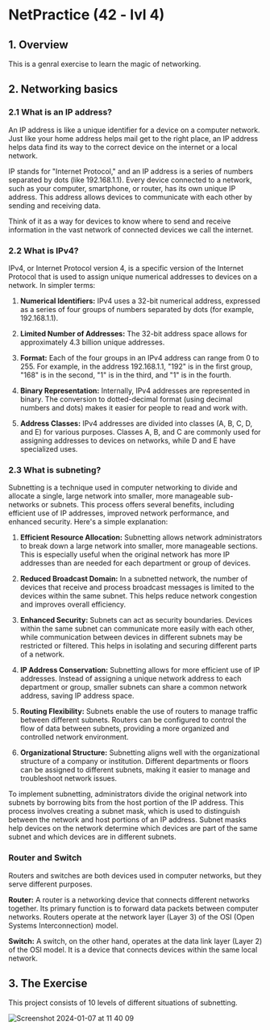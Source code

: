 # NetPractice (42 - lvl 4)

## 1. Overview

This is a genral exercise to learn the magic of networking.

## 2. Networking basics

### 2.1 What is an IP address?

An IP address is like a unique identifier for a device on a computer network. Just like your home address helps mail get to the right place, an IP address helps data find its way to the correct device on the internet or a local network.

IP stands for "Internet Protocol," and an IP address is a series of numbers separated by dots (like 192.168.1.1). Every device connected to a network, such as your computer, smartphone, or router, has its own unique IP address. This address allows devices to communicate with each other by sending and receiving data.

Think of it as a way for devices to know where to send and receive information in the vast network of connected devices we call the internet.

### 2.2 What is IPv4?

IPv4, or Internet Protocol version 4, is a specific version of the Internet Protocol that is used to assign unique numerical addresses to devices on a network. In simpler terms:

1. **Numerical Identifiers:** IPv4 uses a 32-bit numerical address, expressed as a series of four groups of numbers separated by dots (for example, 192.168.1.1).

2. **Limited Number of Addresses:** The 32-bit address space allows for approximately 4.3 billion unique addresses. 

3. **Format:** Each of the four groups in an IPv4 address can range from 0 to 255. For example, in the address 192.168.1.1, "192" is in the first group, "168" is in the second, "1" is in the third, and "1" is in the fourth.

4. **Binary Representation:** Internally, IPv4 addresses are represented in binary. The conversion to dotted-decimal format (using decimal numbers and dots) makes it easier for people to read and work with.

5. **Address Classes:** IPv4 addresses are divided into classes (A, B, C, D, and E) for various purposes. Classes A, B, and C are commonly used for assigning addresses to devices on networks, while D and E have specialized uses.

### 2.3 What is subneting?

Subnetting is a technique used in computer networking to divide and allocate a single, large network into smaller, more manageable sub-networks or subnets. This process offers several benefits, including efficient use of IP addresses, improved network performance, and enhanced security. Here's a simple explanation:

1. **Efficient Resource Allocation:** Subnetting allows network administrators to break down a large network into smaller, more manageable sections. This is especially useful when the original network has more IP addresses than are needed for each department or group of devices.

2. **Reduced Broadcast Domain:** In a subnetted network, the number of devices that receive and process broadcast messages is limited to the devices within the same subnet. This helps reduce network congestion and improves overall efficiency.

3. **Enhanced Security:** Subnets can act as security boundaries. Devices within the same subnet can communicate more easily with each other, while communication between devices in different subnets may be restricted or filtered. This helps in isolating and securing different parts of a network.

4. **IP Address Conservation:** Subnetting allows for more efficient use of IP addresses. Instead of assigning a unique network address to each department or group, smaller subnets can share a common network address, saving IP address space.

5. **Routing Flexibility:** Subnets enable the use of routers to manage traffic between different subnets. Routers can be configured to control the flow of data between subnets, providing a more organized and controlled network environment.

6. **Organizational Structure:** Subnetting aligns well with the organizational structure of a company or institution. Different departments or floors can be assigned to different subnets, making it easier to manage and troubleshoot network issues.

To implement subnetting, administrators divide the original network into subnets by borrowing bits from the host portion of the IP address. This process involves creating a subnet mask, which is used to distinguish between the network and host portions of an IP address. Subnet masks help devices on the network determine which devices are part of the same subnet and which devices are in different subnets.

### Router and Switch

Routers and switches are both devices used in computer networks, but they serve different purposes.

**Router:**
A router is a networking device that connects different networks together. Its primary function is to forward data packets between computer networks. Routers operate at the network layer (Layer 3) of the OSI (Open Systems Interconnection) model.

**Switch:**
A switch, on the other hand, operates at the data link layer (Layer 2) of the OSI model. It is a device that connects devices within the same local network. 

## 3. The Exercise

This project consists of 10 levels of different situations of subnetting.

![Screenshot 2024-01-07 at 11 40 09](https://github.com/inesalves44/NetPractice/assets/105734074/15300f4b-2d92-41b6-93c6-cc1cfe50ac82)
